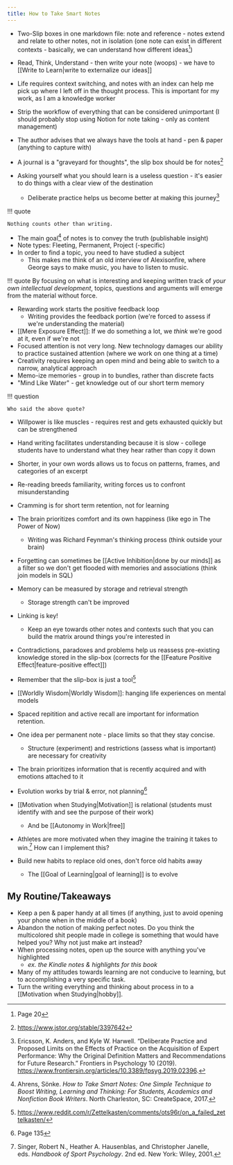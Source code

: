 ```yaml
---
title: How to Take Smart Notes
---
```


- Two-Slip boxes in one markdown file: note and reference - notes extend and
relate to other notes, not in isolation (one note can exist in different
contexts - basically, we can understand how different ideas[^1])

- Read, Think, Understand - then write your note (woops) - we have to
[[Write to Learn|write to externalize our ideas]]
- Life requires context switching, and notes with an index can help me pick up
where I left off in the thought process. This is important for my work,
as I am a knowledge worker
- Strip the workflow of everything that can be considered unimportant
(I should probably stop using Notion for note taking - only as content management)
- The author advises that we always have the tools at hand - pen & paper
(anything to capture with)
- A journal is a "graveyard for thoughts", the slip box should be for notes[^2]

- Asking yourself what you should learn is a useless question -
  it's easier to do things with a clear view of the destination
    - Deliberate practice helps us become better at making this journey[^3]

!!! quote

    Nothing counts other than writing.

- The main goal[^4] of notes is to convey the truth (publishable insight)
- Note types: Fleeting, Permanent, Project (-specific)
- In order to find a topic, you need to have studied a subject
    - This makes me think of an old interview of Alexisonfire, where George says
      to make music, you have to listen to music.

!!! quote
    By focusing on what is interesting and keeping written track of
    *your own intellectual development*, topics, questions and arguments will
    emerge from the material without force.

- Rewarding work starts the positive feedback loop
    - Writing provides the feedback portion
(we're forced to assess if we're understanding the material)
- [[Mere Exposure Effect]]:  If we do something a lot,
we *think* we're good at it, even if we're not
- Focused attention is not very long. New technology damages our ability to
practice sustained attention (where we work on one thing at a time)
- Creativity requires keeping an open mind and being able to switch
to a narrow, analytical approach
- Memo-ize memories - group in to bundles, rather than discrete facts
- "Mind Like Water" - get knowledge out of our short term memory

!!! question

    Who said the above quote?

- Willpower is like muscles - requires rest and gets exhausted quickly but can
be strengthened
- Hand writing facilitates understanding because it is slow - college students
have to understand what they hear rather than copy it down
- Shorter, in your own words allows us to focus on patterns, frames, and
categories of an excerpt
- Re-reading breeds familiarity, writing forces us to confront misunderstanding
- Cramming is for short term retention, not for learning
- The brain prioritizes comfort and its own happiness (like ego in The Power of Now)
    - Writing was Richard Feynman's thinking process (think outside your brain)

- Forgetting can sometimes be [[Active Inhibition|done by our minds]] as a
filter so we don't get flooded with memories and associations
(think join models in SQL)

- Memory can be measured by storage and retrieval strength
    - Storage strength can't be improved
- Linking is key!
    - Keep an eye towards other notes and contexts such that you can build the
matrix around things you're interested in

- Contradictions, paradoxes and problems help us reassess pre-existing
knowledge stored in the slip-box
(corrects for the [[Feature Positive Effect|feature-positive effect]])

- Remember that the slip-box is just a tool[^5]
- [[Worldly Wisdom|Worldly Wisdom]]: hanging life experiences on mental models
- Spaced repitition and active recall are important for information retention.

- One idea per permanent note - place limits so that they stay concise.
    - Structure (experiment) and restrictions (assess what is important)
are necessary for creativity

- The brain prioritizes information that is recently acquired and with
emotions attached to it
- Evolution works by trial & error, not planning[^6]

- [[Motivation when Studying|Motivation]] is relational (students must
  identify with and see the purpose of their work)
    - And be [[Autonomy in Work|free]]

- Athletes are more motivated when they imagine the training it takes to
win.[^7] How can I implement this?
- Build new habits to replace old ones, don't force old habits away
    - The [[Goal of Learning|goal of learning]] is to evolve

## My Routine/Takeaways

- Keep a pen & paper handy at all times (if anything, just to avoid opening
your phone when in the middle of a book)
- Abandon the notion of making perfect notes. Do you think the multicolored
shit people made in college is something that would have helped you? Why not
just make art instead?
- When processing notes, open up the source with anything you've highlighted
    - *ex. the Kindle notes & highlights for this book*
- Many of my attitudes towards learning are not conducive to learning, but to
accomplishing a very specific task.
- Turn the writing everything and thinking about process in to a
[[Motivation when Studying|hobby]].

[^1]: Page 20
[^2]: <https://www.jstor.org/stable/3397642>
[^3]: Ericsson, K. Anders, and Kyle W. Harwell. “Deliberate Practice and Proposed Limits on the Effects of Practice on the Acquisition of Expert Performance: Why the Original Definition Matters and Recommendations for Future Research.” Frontiers in Psychology 10 (2019). <https://www.frontiersin.org/articles/10.3389/fpsyg.2019.02396>.
[^4]: Ahrens, Sönke. *How to Take Smart Notes: One Simple Technique to Boost Writing,
Learning and Thinking: For Students, Academics and Nonfiction Book Writers*.
North Charleston, SC: CreateSpace, 2017.
[^5]: <https://www.reddit.com/r/Zettelkasten/comments/ots96r/on_a_failed_zettelkasten/>
[^6]: Page 135
[^7]: Singer, Robert N., Heather A. Hausenblas, and Christopher Janelle, eds. *Handbook of Sport Psychology*. 2nd ed. New York: Wiley, 2001.
